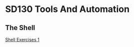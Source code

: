 # SD130 Tools And Automation

## The Shell

[Shell Exercises 1](https://github.com/jniziol/ToolsAndAutomation/blob/master/shellExercises1.md)
